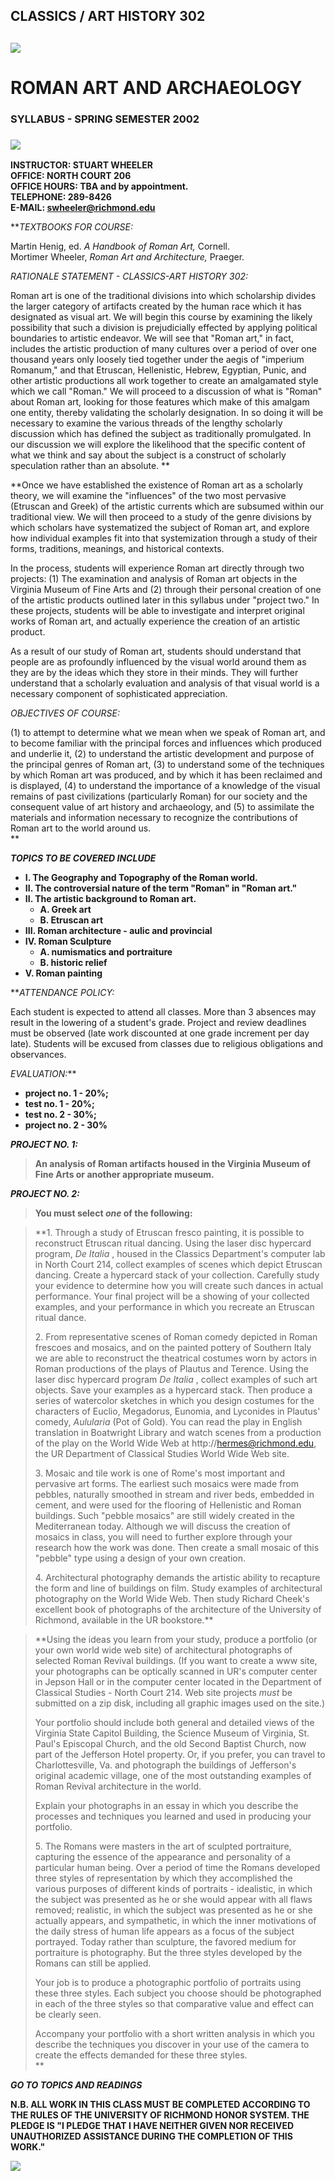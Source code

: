## CLASSICS / ART HISTORY 302

## _![](images/emperors.gif)_

#  ROMAN ART AND ARCHAEOLOGY

### SYLLABUS - SPRING SEMESTER 2002

### ![](images/bargreek.gif)

**INSTRUCTOR: STUART WHEELER  
OFFICE: NORTH COURT 206  
OFFICE HOURS: TBA and by appointment.  
TELEPHONE: 289-8426  
E-MAIL: swheeler@richmond.edu**  
  
**_TEXTBOOKS FOR COURSE:_  
  
Martin Henig, ed. _A Handbook of Roman Art,_ Cornell.  
Mortimer Wheeler, _Roman Art and Architecture,_ Praeger.  
  
_RATIONALE STATEMENT - CLASSICS-ART HISTORY 302:_  
  
Roman art is one of the traditional divisions into which scholarship divides
the larger category of artifacts created by the human race which it has
designated as visual art. We will begin this course by examining the likely
possibility that such a division is prejudicially effected by applying
political boundaries to artistic endeavor. We will see that  "Roman art," in
fact, includes the artistic production of many cultures over a period of over
one thousand years only loosely tied together under the aegis of "imperium
Romanum," and that Etruscan, Hellenistic, Hebrew, Egyptian, Punic, and other
artistic productions all work together to create an amalgamated style which we
call "Roman." We will proceed to a discussion of what is "Roman" about Roman
art, looking for those features which make of this amalgam one entity, thereby
validating the scholarly designation. In so doing it will be necessary to
examine the various threads of the lengthy scholarly discussion which has
defined the subject as traditionally promulgated. In our discussion we will
explore the likelihood that the specific content of what we think and say
about the subject is a construct of scholarly speculation rather than an
absolute. **

**Once we have established the existence of Roman art as a scholarly theory,
we will examine the "influences" of the two most pervasive (Etruscan and
Greek) of the artistic currents which are subsumed within our traditional
view. We will then proceed to a study of the genre divisions by which scholars
have systematized the subject of Roman art, and explore how individual
examples fit into that systemization through a study of their forms,
traditions, meanings, and historical contexts.  
  
In the process, students will experience Roman art directly through two
projects: (1) The examination and analysis of Roman art objects in the
Virginia Museum of Fine Arts and (2) through their personal creation of one of
the artistic products outlined later in this syllabus under "project two." In
these projects, students will be able to investigate and interpret original
works of Roman art, and actually experience the creation of an artistic
product.  
  
As a result of our study of Roman art, students should understand that people
are as profoundly influenced by the visual world around them as they are by
the ideas which they store in their minds. They will further understand that a
scholarly evaluation and analysis of that visual world is a necessary
component of sophisticated appreciation.  
  
_OBJECTIVES OF COURSE:_  
  
(1) to attempt to determine what we mean when we speak of Roman art, and to
become familiar with the principal forces and influences which produced and
underlie it, (2) to understand the artistic development and purpose of the
principal genres of Roman art, (3) to understand some of the techniques by
which Roman art was produced, and by which it has been reclaimed and is
displayed, (4) to understand the importance of a knowledge of the visual
remains of past civilizations (particularly Roman) for our society and the
consequent value of art history and archaeology, and (5) to assimilate the
materials and information necessary to recognize the contributions of Roman
art to the world around us.  
**

**_TOPICS TO BE COVERED INCLUDE_**

  * **I. The Geography and Topography of the Roman world.**
  * **II. The controversial nature of the term "Roman" in "Roman art."**
  * **II. The artistic background to Roman art.**
    * **A. Greek art**
    * **B. Etruscan art**
  * **III. Roman architecture - aulic and provincial**
  * **IV. Roman Sculpture**
    * **A. numismatics and portraiture**
    * **B. historic relief**
  * **V. Roman painting** 

**_ATTENDANCE POLICY:_  
  
Each student is expected to attend all classes. More than 3 absences may
result in the lowering of a student's grade. Project and review deadlines must
be observed (late work discounted at one grade increment per day late).
Students will be excused from classes due to religious obligations and
observances.  
  
_EVALUATION:_**

  * **project no. 1 - 20%;**
  * **test no. 1 - 20%;**
  * **test no. 2 - 30%;**
  * **project no. 2 - 30%** 

**_PROJECT NO. 1:_**

> **An analysis of Roman artifacts housed in the Virginia Museum of Fine Arts
or another appropriate museum.**

**_PROJECT NO. 2:_**

> **You must select _one_ of the following:**

>

> **1\. Through a study of Etruscan fresco painting, it is possible to
reconstruct Etruscan ritual dancing. Using the laser disc hypercard program,
_De Italia_ , housed in the Classics Department's computer lab in North Court
214, collect examples of scenes which depict Etruscan dancing. Create a
hypercard stack of your collection. Carefully study your evidence to determine
how you will create such dances in actual performance. Your final project will
be a showing of your collected examples, and your performance in which you
recreate an Etruscan ritual dance.  
>  
>  2\. From representative scenes of Roman comedy depicted in Roman frescoes
and mosaics, and on the painted pottery of Southern Italy we are able to
reconstruct the theatrical costumes worn by actors in Roman productions of the
plays of Plautus and Terence. Using the laser disc hypercard program _De
Italia_ , collect examples of such art objects. Save your examples as a
hypercard stack. Then produce a series of watercolor sketches in which you
design costumes for the characters of Euclio, Megadorus, Eunomia, and
Lyconides in Plautus' comedy, _Aulularia_ (Pot of Gold). You can read the play
in English translation in Boatwright Library and watch scenes from a
production of the play on the World Wide Web at http://hermes@richmond.edu,
the UR Department of Classical Studies World Wide Web site.  
>  
>  3\. Mosaic and tile work is one of Rome's most important and pervasive art
forms. The earliest such mosaics were made from pebbles, naturally smoothed in
stream and river beds, embedded in cement, and were used for the flooring of
Hellenistic and Roman buildings. Such  "pebble mosaics" are still widely
created in the Mediterranean today. Although we will discuss the creation of
mosaics in class, you will need to further explore through your research how
the work was done. Then create a small mosaic of this "pebble" type using a
design of your own creation.  
>  
>  4\. Architectural photography demands the artistic ability to recapture the
form and line of buildings on film. Study examples of architectural
photography on the World Wide Web. Then study Richard Cheek's excellent book
of photographs of the architecture of the University of Richmond, available in
the UR bookstore.**

>

> **Using the ideas you learn from your study, produce a portfolio (or your
own world wide web site) of architectural photographs of selected Roman
Revival buildings. (If you want to create a www site, your photographs can be
optically scanned in UR's computer center in Jepson Hall or in the computer
center located in the Department of Classical Studies - North Court 214. Web
site projects _must_ be submitted on a zip disk, including all graphic images
used on the site.)  
>  
>  Your portfolio should include both general and detailed views of the
Virginia State Capitol Building, the Science Museum of Virginia, St. Paul's
Episcopal Church, and the old Second Baptist Church, now part of the Jefferson
Hotel property. Or, if you prefer, you can travel to Charlottesville, Va. and
photograph the buildings of Jefferson's original academic village, one of the
most outstanding examples of Roman Revival architecture in the world.  
>  
>  Explain your photographs in an essay in which you describe the processes
and techniques you learned and used in producing your portfolio.  
>  
>  5\. The Romans were masters in the art of sculpted portraiture, capturing
the essence of the appearance and personality of a particular human being.
Over a period of time the Romans developed three styles of representation by
which they accomplished the various purposes of different kinds of portraits -
idealistic, in which the subject was presented as he or she would appear with
all flaws removed; realistic, in which the subject was presented as he or she
actually appears, and sympathetic, in which the inner motivations of the daily
stress of human life appears as a focus of the subject portrayed. Today rather
than sculpture, the favored medium for portraiture is photography. But the
three styles developed by the Romans can still be applied.  
>  
>  Your job is to produce a photographic portfolio of portraits using these
three styles. Each subject you choose should be photographed in each of the
three styles so that comparative value and effect can be clearly seen.  
>  
>  Accompany your portfolio with a short written analysis in which you
describe the techniques you discover in your use of the camera to create the
effects demanded for these three styles.  
>  **

**_GO TO TOPICS AND READINGS_**

**N.B. ALL WORK IN THIS CLASS MUST BE COMPLETED ACCORDING TO THE RULES OF THE
UNIVERSITY OF RICHMOND HONOR SYSTEM. THE PLEDGE IS "I PLEDGE THAT I HAVE
NEITHER GIVEN NOR RECEIVED UNAUTHORIZED ASSISTANCE DURING THE COMPLETION OF
THIS WORK."**

![](images/bargreek.gif)

